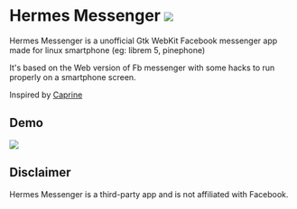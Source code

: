 # Hermes Messenger  ![](https://github.com/MrBn100ful/Hermes-Messenger/blob/master/assets/iconset/64x64.png)

Hermes Messenger is a unofficial Gtk WebKit Facebook messenger app made for linux smartphone (eg: librem 5, pinephone)

It's based on the Web version of Fb messenger with some hacks to run properly on a smartphone screen.

Inspired by [Caprine](https://github.com/sindresorhus/caprine)

## Demo

![](https://github.com/MrBn100ful/Hermes-Messenger/blob/master/demo.gif)


## Disclaimer

Hermes Messenger is a third-party app and is not affiliated with Facebook.
